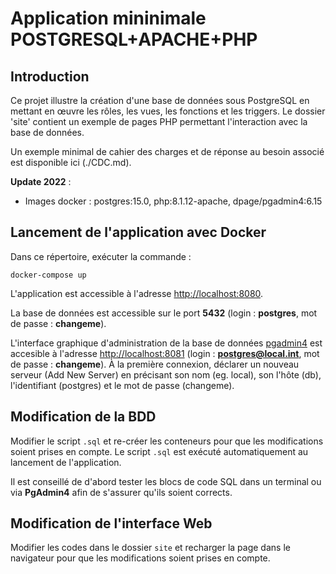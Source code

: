 Application mininimale POSTGRESQL+APACHE+PHP
=========

Introduction
---------------

Ce projet illustre la création d'une base de données sous PostgreSQL en mettant en œuvre les rôles, les vues, les fonctions et les triggers.
Le dossier 'site' contient un exemple de pages PHP permettant l'interaction avec la base de données.

Un exemple minimal de cahier des charges et de réponse au besoin associé est disponible ici (./CDC.md).

**Update 2022** : 
- Images docker : postgres:15.0, php:8.1.12-apache, dpage/pgadmin4:6.15

Lancement de l'application avec Docker
---------------

Dans ce répertoire, exécuter la commande :
```
docker-compose up
```

L'application est accessible à l'adresse [http://localhost:8080](http://localhost:8080). 

La base de données est accessible sur le port **5432** (login : **postgres**, mot de passe : **changeme**).

L'interface graphique d'administration de la base de données [pgadmin4](https://www.pgadmin.org/) est accesible à l'adresse [http://localhost:8081](http://localhost:8081) (login : **postgres@local.int**, mot de passe : **changeme**). À la première connexion, déclarer un nouveau serveur (Add New Server) en précisant son nom (eg. local), son l'hôte (db), l'identifiant (postgres) et le mot de passe (changeme).

Modification de la BDD
---------------

Modifier le script `.sql` et re-créer les conteneurs pour que les modifications soient prises en compte. 
Le script `.sql` est exécuté automatiquement au lancement de l'application.

Il est conseillé de d'abord tester les blocs de code SQL dans un terminal ou via **PgAdmin4** afin de s'assurer qu'ils soient corrects.


Modification de l'interface Web
---------------

Modifier les codes dans le dossier `site` et recharger la page dans le navigateur pour que les modifications soient prises en compte.
